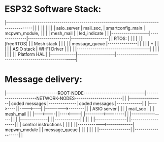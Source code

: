 
# ESP32 Software Stack:

|-------------------------------------------------------------------------------------------|
|             |                   |               |                     |                   |
|             |    asio_server    |   mail_soc,   |   smartconfig_main  |   mcpwm_module,   |
|             |                   |   mesh_mail   |                     |   led_indicate    |
|             |-------------------|---------------|---------------------|-------------------|
|    RTOS:    |                   |               |                     |                   |
|  (freeRTOS) |                   |   Mesh stack  |                     |                   |
|             |   message_queue   |---------------|                     |                   |
|             |         +         |                                     |                   |
|             |    ASIO stack     |             WI-FI Driver            |                   |
|             |                   |-------------------------------------|                   |
|             |                   |                                                         |
|             |                   |                       Platform HAL                      |
|-------------|-------------------|---------------------------------------------------------|

# Message delivery:

|--------------------------ROOT-NODE-------------------------------|----------------------NETWORK-NODES------------------------|
                                                                   |
|-----------------|     coded messages    |--------------|  coded messages  |-------------|
|                 |---->----|   |---->----|              |--------->--------|             |
|   ASIO server   |         |   |         |   mail_soc   |         |        |  mesh_mail  |
|                 |----<----|   |----<----|              |---------<--------|             |
|-----------------|         |   |         |--------------|         |        |-------------|
                            |   |                                  |               |                          |----------------|
                    |-------------------|                          |               |   control instructions   |                |
                    |                   |                          |               |------------>-------------|  mcpwm_module  |
                    |   message_queue   |                          |                                          |                |
                    |                   |                          |                                          |----------------|
                    |-------------------|                          |
